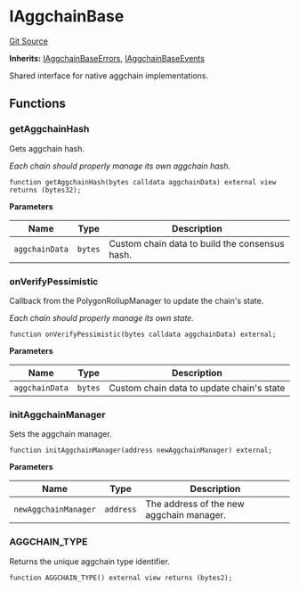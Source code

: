 # IAggchainBase
[Git Source](https://github.com/agglayer/agglayer-contracts/blob/a8bf2955890e7123a84542ced57636d763299651/contracts/v2/interfaces/IAggchainBase.sol)

**Inherits:**
[IAggchainBaseErrors](/contracts/v2/interfaces/IAggchainBase.sol/interface.IAggchainBaseErrors.md), [IAggchainBaseEvents](/contracts/v2/interfaces/IAggchainBase.sol/interface.IAggchainBaseEvents.md)

Shared interface for native aggchain implementations.


## Functions
### getAggchainHash

Gets aggchain hash.

*Each chain should properly manage its own aggchain hash.*


```solidity
function getAggchainHash(bytes calldata aggchainData) external view returns (bytes32);
```
**Parameters**

|Name|Type|Description|
|----|----|-----------|
|`aggchainData`|`bytes`|Custom chain data to build the consensus hash.|


### onVerifyPessimistic

Callback from the PolygonRollupManager to update the chain's state.

*Each chain should properly manage its own state.*


```solidity
function onVerifyPessimistic(bytes calldata aggchainData) external;
```
**Parameters**

|Name|Type|Description|
|----|----|-----------|
|`aggchainData`|`bytes`|Custom chain data to update chain's state|


### initAggchainManager

Sets the aggchain manager.


```solidity
function initAggchainManager(address newAggchainManager) external;
```
**Parameters**

|Name|Type|Description|
|----|----|-----------|
|`newAggchainManager`|`address`|The address of the new aggchain manager.|


### AGGCHAIN_TYPE

Returns the unique aggchain type identifier.


```solidity
function AGGCHAIN_TYPE() external view returns (bytes2);
```

